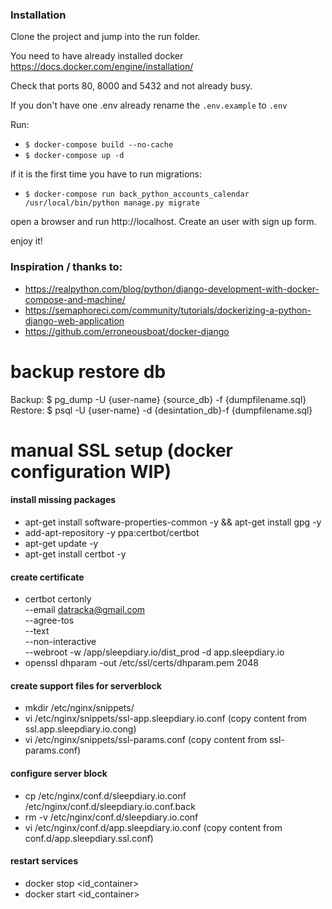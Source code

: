 ### Installation

Clone the project and jump into the run folder.

You need to have already installed docker https://docs.docker.com/engine/installation/

Check that ports 80, 8000 and 5432 and not already busy. 

If you don't have one .env already rename the `.env.example` to `.env`

Run:

- `$ docker-compose build --no-cache`
- `$ docker-compose up -d`

if it is the first time you have to run migrations: 

- `$ docker-compose run back_python_accounts_calendar /usr/local/bin/python manage.py migrate`

open a browser and run http://localhost. Create an user with sign up form. 

enjoy it! 

### Inspiration / thanks to:

- https://realpython.com/blog/python/django-development-with-docker-compose-and-machine/
- https://semaphoreci.com/community/tutorials/dockerizing-a-python-django-web-application
- https://github.com/erroneousboat/docker-django

# backup restore db

Backup:  $ pg_dump -U {user-name} {source_db} -f {dumpfilename.sql}
Restore: $ psql -U {user-name} -d {desintation_db}-f {dumpfilename.sql}

# manual SSL setup (docker configuration WIP)

#### install missing packages
- apt-get install software-properties-common -y && apt-get install gpg -y
- add-apt-repository -y ppa:certbot/certbot
- apt-get update -y
- apt-get install certbot -y

#### create certificate
- certbot certonly \
      --email datracka@gmail.com \
      --agree-tos \
      --text \
      --non-interactive \
      --webroot -w /app/sleepdiary.io/dist_prod -d app.sleepdiary.io
- openssl dhparam -out /etc/ssl/certs/dhparam.pem 2048

#### create support files for serverblock

- mkdir /etc/nginx/snippets/
- vi /etc/nginx/snippets/ssl-app.sleepdiary.io.conf 
 (copy content from ssl.app.sleepdiary.io.cong)
- vi /etc/nginx/snippets/ssl-params.conf
 (copy content from ssl-params.conf)
 
#### configure server block
- cp /etc/nginx/conf.d/sleepdiary.io.conf /etc/nginx/conf.d/sleepdiary.io.conf.back 
- rm -v /etc/nginx/conf.d/sleepdiary.io.conf
- vi /etc/nginx/conf.d/app.sleepdiary.io.conf
(copy content from conf.d/app.sleepdiary.ssl.conf)

#### restart services

- docker stop <id_container>
- docker start <id_container>
 
      


